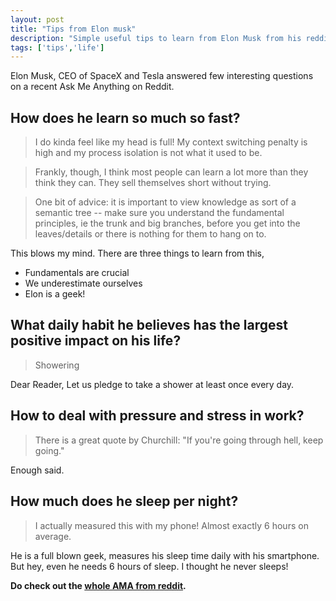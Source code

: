 ```yaml
---
layout: post
title: "Tips from Elon musk"
description: "Simple useful tips to learn from Elon Musk from his reddit AMA."
tags: ['tips','life']
---
```

Elon Musk, CEO of SpaceX and Tesla answered few interesting questions on a recent Ask Me Anything on Reddit.

## How does he learn so much so fast?
> I do kinda feel like my head is full! My context switching penalty is high and my process isolation is not what it used to be.

> Frankly, though, I think most people can learn a lot more than they think they can. They sell themselves short without trying.

> One bit of advice: it is important to view knowledge as sort of a semantic tree -- make sure you understand the fundamental principles, ie the trunk and big branches, before you get into the leaves/details or there is nothing for them to hang on to.

This blows my mind. There are three things to learn from this,

+ Fundamentals are crucial
+ We underestimate ourselves
+ Elon is a geek!

## What daily habit he believes has the largest positive impact on his life?
> Showering

Dear Reader, Let us pledge to take a shower at least once every day.

## How to deal with pressure and stress in work?
> There is a great quote by Churchill: "If you're going through hell, keep going."

Enough said.

## How much does he sleep per night?
> I actually measured this with my phone! Almost exactly 6 hours on average.

He is a full blown geek, measures his sleep time daily with his smartphone. But hey, even he needs 6 hours of sleep. I thought he never sleeps!

**Do check out the [whole AMA from reddit](http://www.reddit.com/r/IAmA/comments/2rgsan/i_am_elon_musk_ceocto_of_a_rocket_company_ama/).**
